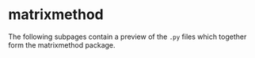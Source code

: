 # matrixmethod

The following subpages contain a preview of the `.py` files which together form the matrixmethod package.